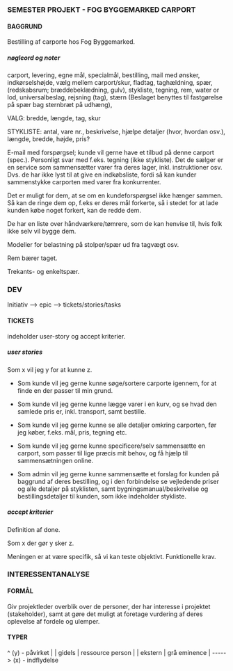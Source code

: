 ### SEMESTER PROJEKT - FOG BYGGEMARKED CARPORT

#### BAGGRUND

Bestilling af carporte hos Fog Byggemarked.



##### nøgleord og noter

carport, levering, egne mål, specialmål, bestilling, 
mail med ønsker, indkørselshøjde, vælg mellem carport/skur, 
fladtag, taghældning, spær, (redskabsrum; bræddebeklædning, gulv), 
stykliste, tegning, rem, water or lod, universalbeslag, 
rejsning (tag), stærn (Beslaget benyttes til fastgørelse
på spær bag sternbræt på udhæng), 

VALG: bredde, længde, tag, skur

STYKLISTE: antal, vare nr., beskrivelse, 
hjælpe detaljer (hvor, hvordan osv.), længde, bredde, højde, 
pris?

E-mail med forspørgsel; kunde vil gerne have et tilbud på 
denne carport (spec.). Personligt svar med f.eks. tegning (ikke 
stykliste). Det de sælger er en service som sammensætter 
varer fra deres lager, inkl. instruktioner osv. Dvs. de har 
ikke lyst til at give en indkøbsliste, fordi så kan kunder 
sammenstykke carporten med varer fra konkurrenter.

Det er muligt for dem, at se om en kundeforspørgsel ikke 
hænger sammen. Så kan de ringe dem op, f.eks er deres mål 
forkerte, så i stedet for at lade kunden købe noget forkert, kan 
de redde dem.

De har en liste over håndværkere/tømrere, som de kan 
henvise til, hvis folk ikke selv vil bygge dem.

Modeller for belastning på stolper/spær ud fra tagvægt osv.

Rem bærer taget.

Trekants- og enkeltspær.

### DEV

Initiativ --> epic --> tickets/stories/tasks

#### TICKETS

indeholder user-story og accept kriterier.

##### user stories

Som x vil jeg y for at kunne z.

- Som kunde vil jeg gerne kunne søge/sortere carporte igennem, 
for at finde en der passer til min grund.

- Som kunde vil jeg gerne kunne lægge varer i en kurv, og 
se hvad den samlede pris er, inkl. transport, samt bestille.

- Som kunde vil jeg gerne kunne se alle detaljer omkring 
carporten, før jeg køber, f.eks. mål, pris, tegning etc.

- Som kunde vil jeg gerne kunne specificere/selv sammensætte 
en carport, som passer til lige præcis mit behov, og få 
hjælp til sammensætningen online.

- Som admin vil jeg gerne kunne sammensætte et forslag for 
kunden på baggrund af deres bestilling, og i den forbindelse 
se vejledende priser og alle detaljer på styklisten, samt 
bygningsmanual/beskrivelse og bestillingsdetaljer til kunden, 
som ikke indeholder stykliste.

##### accept kriterier

Definition af done.

Som x der gør y sker z.

Meningen er at være specifik, så vi kan teste objektivt. 
Funktionelle krav.

### INTERESSENTANALYSE

#### FORMÅL

Giv projektleder overblik over de personer, der har 
interesse i projektet (stakeholder), samt at gøre 
det muligt at foretage vurdering af deres oplevelse 
af fordele og ulemper.

#### TYPER
^ (y) - påvirket
|
| gidels  | ressource person |
| ekstern | grå eminence     |
-----> (x) - indflydelse


